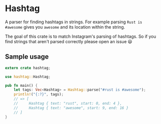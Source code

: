 # Hashtag

A parser for finding hashtags in strings. For example parsing `Rust is #awesome` gives you `awesome` and its location within the string.

The goal of this crate is to match Instagram's parsing of hashtags. So if you find strings that aren't parsed correctly please open an issue 😃

## Sample usage

```rust
extern crate hashtag;

use hashtag::Hashtag;

pub fn main() {
    let tags: Vec<Hashtag> = Hashtag::parse("#rust is #awesome");
    println!("{:?}", tags);
    // => [
    //     Hashtag { text: "rust", start: 0, end: 4 },
    //     Hashtag { text: "awesome", start: 9, end: 16 }
    // ]
}
```

